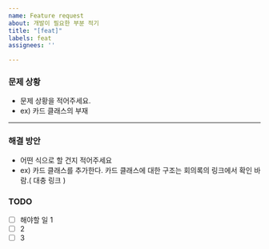 ```yaml
---
name: Feature request
about: 개발이 필요한 부분 적기
title: "[feat]"
labels: feat
assignees: ''

---
```


### 문제 상황
- 문제 상황을 적어주세요.
- ex) 카드 클래스의 부재

<hr>

### 해결 방안
- 어떤 식으로 할 건지 적어주세요
- ex) 카드 클래스를 추가한다. 카드 클래스에 대한 구조는 회의록의 링크에서 확인 바람.( 대충 링크 )

### TODO
- [ ] 해야할 일 1
- [ ] 2
- [ ] 3
